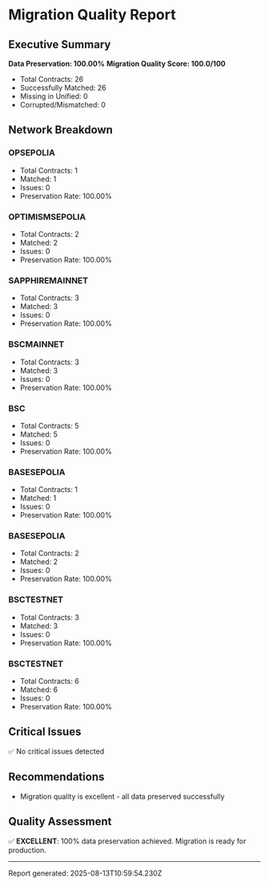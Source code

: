 # Migration Quality Report

## Executive Summary

**Data Preservation: 100.00%**
**Migration Quality Score: 100.0/100**

- Total Contracts: 26
- Successfully Matched: 26
- Missing in Unified: 0
- Corrupted/Mismatched: 0

## Network Breakdown


### OPSEPOLIA
- Total Contracts: 1
- Matched: 1
- Issues: 0
- Preservation Rate: 100.00%

### OPTIMISMSEPOLIA
- Total Contracts: 2
- Matched: 2
- Issues: 0
- Preservation Rate: 100.00%

### SAPPHIREMAINNET
- Total Contracts: 3
- Matched: 3
- Issues: 0
- Preservation Rate: 100.00%

### BSCMAINNET
- Total Contracts: 3
- Matched: 3
- Issues: 0
- Preservation Rate: 100.00%

### BSC
- Total Contracts: 5
- Matched: 5
- Issues: 0
- Preservation Rate: 100.00%

### BASESEPOLIA
- Total Contracts: 1
- Matched: 1
- Issues: 0
- Preservation Rate: 100.00%

### BASESEPOLIA
- Total Contracts: 2
- Matched: 2
- Issues: 0
- Preservation Rate: 100.00%

### BSCTESTNET
- Total Contracts: 3
- Matched: 3
- Issues: 0
- Preservation Rate: 100.00%

### BSCTESTNET
- Total Contracts: 6
- Matched: 6
- Issues: 0
- Preservation Rate: 100.00%


## Critical Issues

✅ No critical issues detected

## Recommendations

- Migration quality is excellent - all data preserved successfully

## Quality Assessment

✅ **EXCELLENT**: 100% data preservation achieved. Migration is ready for production.

---
Report generated: 2025-08-13T10:59:54.230Z
